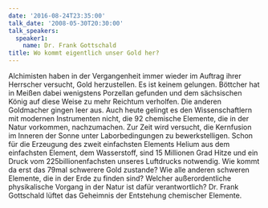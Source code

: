 ```yaml
---
date: '2016-08-24T23:35:00'
talk_date: '2008-05-30T20:30:00'
talk_speakers:
  speaker1:
    name: Dr. Frank Gottschald
title: Wo kommt eigentlich unser Gold her?
---
```

Alchimisten haben in der Vergangenheit immer wieder im Auftrag ihrer Herrscher versucht, Gold herzustellen. Es ist keinem gelungen. Böttcher hat in Meißen dabei wenigstens Porzellan gefunden und dem sächsischen König auf diese Weise zu mehr Reichtum verholfen. Die anderen Goldmacher gingen leer aus. 
Auch heute gelingt es den Wissenschaftlern mit modernen Instrumenten nicht, die 92 chemische Elemente, die in der Natur vorkommen, nachzumachen. Zur Zeit wird versucht, die Kernfusion im Inneren der Sonne unter Laborbedingungen zu bewerkstelligen. Schon für die Erzeugung des zweit einfachsten Elements Helium aus dem einfachsten Element, dem Wasserstoff, sind 15 Millionen Grad Hitze und ein Druck vom 225billionenfachsten unseres Luftdrucks notwendig.
Wie kommt da erst das 79mal schwerere Gold zustande? Wie alle anderen schweren Elemente, die in der Erde zu finden sind? Welcher außerordentliche physikalische Vorgang in der Natur ist dafür verantwortlich? 
Dr. Frank Gottschald lüftet das Geheimnis der Entstehung chemischer Elemente.